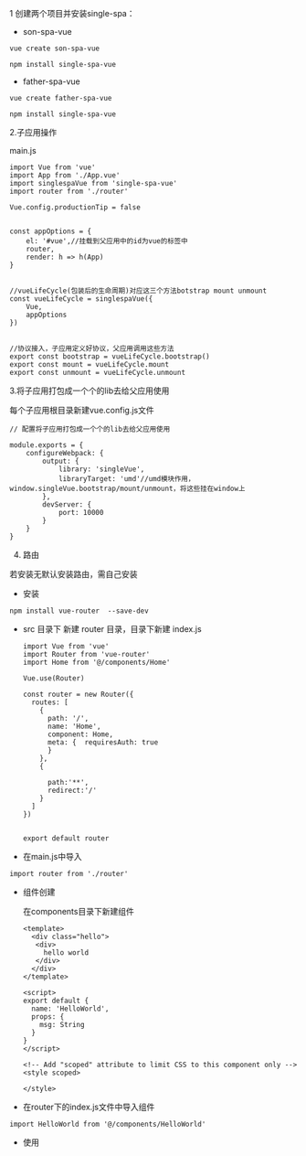 1 创建两个项目并安装single-spa：

- son-spa-vue 

```
vue create son-spa-vue 
```

```
npm install single-spa-vue
```

- father-spa-vue

```
vue create father-spa-vue
```

```
npm install single-spa-vue
```



2.子应用操作

main.js

```
import Vue from 'vue'
import App from './App.vue'
import singlespaVue from 'single-spa-vue'
import router from './router'

Vue.config.productionTip = false


const appOptions = {
    el: '#vue',//挂载到父应用中的id为vue的标签中
    router,
    render: h => h(App)
}


//vueLifeCycle(包装后的生命周期)对应这三个方法botstrap mount unmount
const vueLifeCycle = singlespaVue({
    Vue,
    appOptions
})


//协议接入，子应用定义好协议，父应用调用这些方法
export const bootstrap = vueLifeCycle.bootstrap()
export const mount = vueLifeCycle.mount
export const unmount = vueLifeCycle.unmount

```

3.将子应用打包成一个个的lib去给父应用使用

每个子应用根目录新建vue.config.js文件

```
// 配置将子应用打包成一个个的lib去给父应用使用

module.exports = {
    configureWebpack: {
        output: {
            library: 'singleVue',
            libraryTarget: 'umd'//umd模块作用，window.singleVue.bootstrap/mount/unmount，将这些挂在window上
        },
        devServer: {
            port: 10000
        }
    }
}
```

4. 路由

若安装无默认安装路由，需自己安装

- 安装

```
npm install vue-router  --save-dev 
```

- src 目录下 新建 router 目录，目录下新建 index.js

  ```
  import Vue from 'vue'
  import Router from 'vue-router'
  import Home from '@/components/Home'
  
  Vue.use(Router)
  
  const router = new Router({
    routes: [
      {
        path: '/',
        name: 'Home',
        component: Home,
        meta: {  requiresAuth: true
        }
      },
      {
  
        path:'**',
        redirect:'/'
      }
    ]
  })
  
  
  export default router
  
  ```

  

- 在main.js中导入

```
import router from './router'
```



- 组件创建

  在components目录下新建组件

  ```
  <template>
    <div class="hello">
     <div>
       hello world
     </div>
    </div>
  </template>
  
  <script>
  export default {
    name: 'HelloWorld',
    props: {
      msg: String
    }
  }
  </script>
  
  <!-- Add "scoped" attribute to limit CSS to this component only -->
  <style scoped>
  
  </style>
  
  ```

  

- 在router下的index.js文件中导入组件

```
import HelloWorld from '@/components/HelloWorld'
```

- 使用

